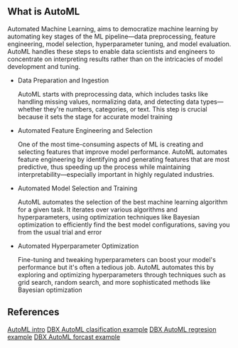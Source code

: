 ## What is AutoML

Automated Machine Learning, aims to democratize machine learning by automating key stages of the ML pipeline—data preprocessing, feature engineering, model selection, hyperparameter tuning, and model evaluation. AutoML handles these steps to enable data scientists and engineers to concentrate on interpreting results rather than on the intricacies of model development and tuning.

- Data Preparation and Ingestion
  
  AutoML starts with preprocessing data, which includes tasks like handling missing values, normalizing data, and detecting data types—whether they're numbers, categories, or text. This step is crucial because it sets the stage for accurate model training

-  Automated Feature Engineering and Selection

    One of the most time-consuming aspects of ML is creating and selecting features that improve model performance. AutoML automates feature engineering by identifying and generating features that are most predictive, thus speeding up the process while maintaining interpretability—especially important in highly regulated industries.

- Automated Model Selection and Training

  AutoML automates the selection of the best machine learning algorithm for a given task. It iterates over various algorithms and hyperparameters, using optimization techniques like Bayesian optimization to efficiently find the best model configurations, saving you from the usual trial and error

- Automated Hyperparameter Optimization

  Fine-tuning and tweaking hyperparameters can boost your model's performance but it's often a tedious job. AutoML automates this by exploring and optimizing hyperparameters through techniques such as grid search, random search, and more sophisticated methods like Bayesian optimization

## References

[AutoML intro](https://www.chaosgenius.io/blog/databricks-automl/)
[DBX AutoML clasification example](https://docs.databricks.com/en/_extras/notebooks/source/machine-learning/automl-usage-example.html)
[DBX AutoML regresion example](https://docs.databricks.com/en/_extras/notebooks/source/machine-learning/automl-regression-example.html)
[DBX AutoML forcast example](https://docs.databricks.com/en/_extras/notebooks/source/machine-learning/automl-forecasting-example.html)
 